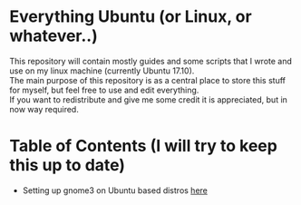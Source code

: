 # Everything Ubuntu (or Linux, or whatever..)
This repository will contain mostly guides and some scripts that I wrote and use on my linux machine (currently Ubuntu 17.10).  
The main purpose of this repository is as a central place to store this stuff for myself, but feel free to use and edit everything.  
If you want to redistribute and give me some credit it is appreciated, but in now way required.  

# Table of Contents (I will try to keep this up to date)  
* Setting up gnome3 on Ubuntu based distros [here](ubuntu_setup_gnome3.md)
